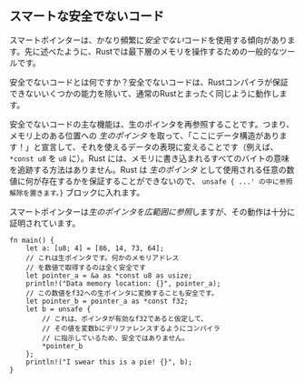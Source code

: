 ## スマートな安全でないコード

スマートポインターは、かなり頻繁に*安全でない*コードを使用する傾向があります。先に述べたように、Rustでは最下層のメモリを操作するための一般的なツールです。

安全でないコードとは何ですか？安全でないコードは、Rustコンパイラが保証できないいくつかの能力を除いて、通常のRustとまったく同じように動作します。

安全でないコードの主な機能は、生のポインタを再参照することです。つまり、メモリ上のある位置への *生のポインタ* を取って、「ここにデータ構造があります！」と宣言して、それを使えるデータの表現に変えることです（例えば、`*const u8` を `u8` に）。Rust には、メモリに書き込まれるすべてのバイトの意味を追跡する方法はありません。Rust は *生のポインタ* として使用される任意の数値に何が存在するかを保証することができないので、 `unsafe { ...' の中に参照解除を置きます。}` ブロックに入れます。

スマートポインターは*生のポインタを広範囲に参照*しますが、その動作は十分に証明されています。

```
fn main() {
    let a: [u8; 4] = [86, 14, 73, 64];
    // これは生ポインタです。何かのメモリアドレス
    // を数値で取得するのは全く安全です
    let pointer_a = &a as *const u8 as usize;
    println!("Data memory location: {}", pointer_a);
    // この数値をf32への生ポインタに変換することも安全です。
    let pointer_b = pointer_a as *const f32;
    let b = unsafe {
        // これは、ポインタが有効なf32であると仮定して、
        // その値を変数bにデリファレンスするようにコンパイラ
        // に指示しているため、安全ではありません。
        *pointer_b
    };
    println!("I swear this is a pie! {}", b);
}
```